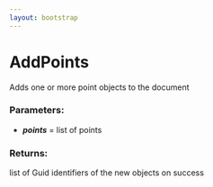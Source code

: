 ```yaml
---
layout: bootstrap
---
```


# AddPoints

Adds one or more point objects to the document
        

### Parameters:

- ***points*** = list of points
        

### Returns:


list of Guid identifiers of the new objects on success
        
